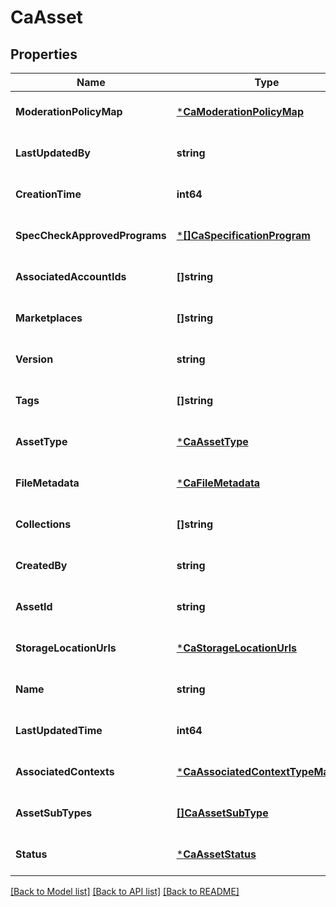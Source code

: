 # CaAsset

## Properties
Name | Type | Description | Notes
------------ | ------------- | ------------- | -------------
**ModerationPolicyMap** | [***CaModerationPolicyMap**](caModerationPolicyMap.md) |  | [optional] [default to null]
**LastUpdatedBy** | **string** |  | [optional] [default to null]
**CreationTime** | **int64** |  | [optional] [default to null]
**SpecCheckApprovedPrograms** | [***[]CaSpecificationProgram**](array.md) |  | [optional] [default to null]
**AssociatedAccountIds** | **[]string** |  | [optional] [default to null]
**Marketplaces** | **[]string** |  | [optional] [default to null]
**Version** | **string** |  | [optional] [default to null]
**Tags** | **[]string** |  | [optional] [default to null]
**AssetType** | [***CaAssetType**](caAssetType.md) |  | [optional] [default to null]
**FileMetadata** | [***CaFileMetadata**](caFileMetadata.md) |  | [optional] [default to null]
**Collections** | **[]string** |  | [optional] [default to null]
**CreatedBy** | **string** |  | [optional] [default to null]
**AssetId** | **string** |  | [optional] [default to null]
**StorageLocationUrls** | [***CaStorageLocationUrls**](caStorageLocationUrls.md) |  | [optional] [default to null]
**Name** | **string** |  | [optional] [default to null]
**LastUpdatedTime** | **int64** |  | [optional] [default to null]
**AssociatedContexts** | [***CaAssociatedContextTypeMapping**](caAssociatedContextTypeMapping.md) |  | [optional] [default to null]
**AssetSubTypes** | [**[]CaAssetSubType**](caAssetSubType.md) |  | [optional] [default to null]
**Status** | [***CaAssetStatus**](caAssetStatus.md) |  | [optional] [default to null]

[[Back to Model list]](../README.md#documentation-for-models) [[Back to API list]](../README.md#documentation-for-api-endpoints) [[Back to README]](../README.md)

